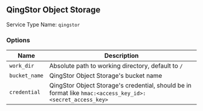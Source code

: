 ## QingStor Object Storage

Service Type Name: `qingstor`

### Options

| Name | Description |
| - | - |
| `work_dir` | Absolute path to working directory, default to `/`|
| `bucket_name` | QingStor Object Storage's bucket name |
| `credential` | QingStor Object Storage's credential, should be in format like `hmac:<access_key_id>:<secret_access_key>` |
